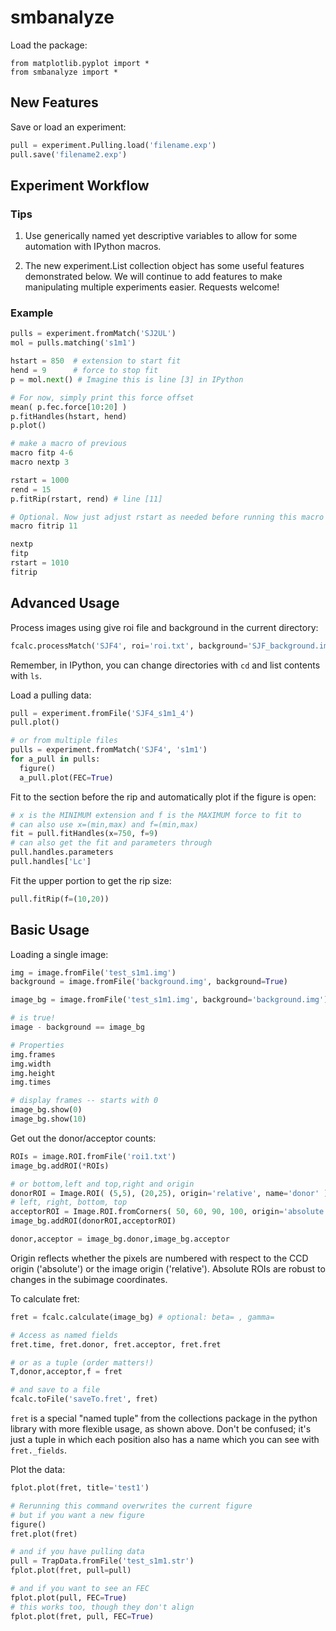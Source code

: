 # smbanalyze

Load the package:

    from matplotlib.pyplot import *
    from smbanalyze import *

## New Features

Save or load an experiment:
```python
pull = experiment.Pulling.load('filename.exp')
pull.save('filename2.exp')
```
## Experiment Workflow

### Tips
1. Use generically named yet descriptive variables to allow for some automation with IPython macros.

2. The new experiment.List collection object has some useful features demonstrated below. We will continue to add features to make manipulating multiple experiments easier. Requests welcome!

### Example

```python
pulls = experiment.fromMatch('SJ2UL')
mol = pulls.matching('s1m1')

hstart = 850  # extension to start fit
hend = 9      # force to stop fit
p = mol.next() # Imagine this is line [3] in IPython

# For now, simply print this force offset
mean( p.fec.force[10:20] )
p.fitHandles(hstart, hend)
p.plot()

# make a macro of previous
macro fitp 4-6
macro nextp 3

rstart = 1000
rend = 15
p.fitRip(rstart, rend) # line [11]

# Optional. Now just adjust rstart as needed before running this macro
macro fitrip 11

nextp
fitp
rstart = 1010
fitrip
```

## Advanced Usage

Process images using give roi file and background in the current directory:

```python
fcalc.processMatch('SJF4', roi='roi.txt', background='SJF_background.img')
```
Remember, in IPython, you can change directories with `cd` and list contents with `ls`.

Load a pulling data:

```python
pull = experiment.fromFile('SJF4_s1m1_4')
pull.plot()

# or from multiple files
pulls = experiment.fromMatch('SJF4', 's1m1')
for a_pull in pulls:
  figure()
  a_pull.plot(FEC=True)
```

Fit to the section before the rip and automatically plot if the figure is open:
```python
# x is the MINIMUM extension and f is the MAXIMUM force to fit to
# can also use x=(min,max) and f=(min,max)
fit = pull.fitHandles(x=750, f=9)
# can also get the fit and parameters through
pull.handles.parameters
pull.handles['Lc']
```

Fit the upper portion to get the rip size:
```python
pull.fitRip(f=(10,20))
```

## Basic Usage

Loading a single image:

```python
img = image.fromFile('test_s1m1.img')
background = image.fromFile('background.img', background=True)

image_bg = image.fromFile('test_s1m1.img', background='background.img')

# is true!
image - background == image_bg

# Properties
img.frames
img.width
img.height
img.times

# display frames -- starts with 0
image_bg.show(0)
image_bg.show(10)
```

Get out the donor/acceptor counts:

```python
ROIs = image.ROI.fromFile('roi1.txt')
image_bg.addROI(*ROIs)

# or bottom,left and top,right and origin
donorROI = Image.ROI( (5,5), (20,25), origin='relative', name='donor' )
# left, right, bottom, top
acceptorROI = Image.ROI.fromCorners( 50, 60, 90, 100, origin='absolute', name='acceptor' )
image_bg.addROI(donorROI,acceptorROI)

donor,acceptor = image_bg.donor,image_bg.acceptor
```

Origin reflects whether the pixels are numbered with respect to the CCD origin ('absolute') or the image origin ('relative'). Absolute ROIs are robust to changes in the subimage coordinates.

To calculate fret:

```python
fret = fcalc.calculate(image_bg) # optional: beta= , gamma=

# Access as named fields
fret.time, fret.donor, fret.acceptor, fret.fret

# or as a tuple (order matters!)
T,donor,acceptor,f = fret

# and save to a file
fcalc.toFile('saveTo.fret', fret)
```

`fret` is a special "named tuple" from the collections package in the python library with more flexible usage, as shown above. Don't be confused; it's just a tuple in which each position also has a name which you can see with `fret._fields`.

Plot the data:

```python
fplot.plot(fret, title='test1')

# Rerunning this command overwrites the current figure
# but if you want a new figure
figure()
fret.plot(fret)

# and if you have pulling data
pull = TrapData.fromFile('test_s1m1.str')
fplot.plot(fret, pull=pull)

# and if you want to see an FEC
fplot.plot(pull, FEC=True)
# this works too, though they don't align
fplot.plot(fret, pull, FEC=True)
```

